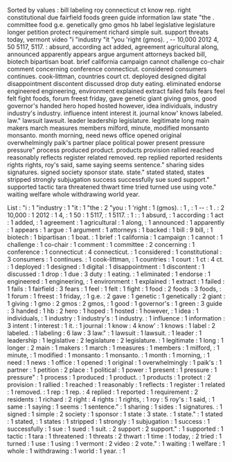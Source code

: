 Sorted by values :
bill labeling roy connecticut ct know rep. right constitutional due fairfield foods green guide information law state "the . committee food g.e. genetically gmo gmos hb label legislative legislature longer petition protect requirement richard simple suit. support threats today, vermont video "i "industry "it "you 'right (gmos). , -- 10,000 2012 4, 50 5117, 5117. : absurd, according act added, agreement agricultural along, announced apparently appears argue argument attorneys backed bill, biotech bipartisan boat. brief california campaign cannot challenge co-chair comment concerning conference connecticut. considered consumers continues. cook-littman, countries court ct. deployed designed digital disappointment discontent discussed drop duty eating. eliminated endorse engineered engineering, environment explained extract failed fails fears feel felt fight foods, forum freest friday, gave genetic giant giving gmos, good governor's handed hero hoped hosted however, idea individuals, industry industry's industry. influence intent interest it. journal know' knows labeled. law." lawsuit lawsuit. leader leadership legislature. legitimate long main makers march measures members milford, minute, modified monsanto monsanto. month morning, need news office opened original overwhelmingly paik's partner place political power present pressure pressure" process produced product. products provision rallied reached reasonably reflects register related removed. rep replied reported residents rights rights, roy's said, same saying seems sentence." sharing sides signatures. signed society sponsor state. state." stated stated, states stripped strongly subjugation success successfully sue sued support." supported tactic tara threatened thwart time tried turned use using vote." waiting welfare whole withdrawing world year. 

List :
"i : 1
"industry : 1
"it : 1
"the : 2
"you : 1
'right : 1
(gmos). : 1
, : 1
-- : 1
. : 2
10,000 : 1
2012 : 1
4, : 1
50 : 1
5117, : 1
5117. : 1
: : 1
absurd, : 1
according : 1
act : 1
added, : 1
agreement : 1
agricultural : 1
along, : 1
announced : 1
apparently : 1
appears : 1
argue : 1
argument : 1
attorneys : 1
backed : 1
bill : 9
bill, : 1
biotech : 1
bipartisan : 1
boat. : 1
brief : 1
california : 1
campaign : 1
cannot : 1
challenge : 1
co-chair : 1
comment : 1
committee : 2
concerning : 1
conference : 1
connecticut : 4
connecticut. : 1
considered : 1
constitutional : 3
consumers : 1
continues. : 1
cook-littman, : 1
countries : 1
court : 1
ct : 4
ct. : 1
deployed : 1
designed : 1
digital : 1
disappointment : 1
discontent : 1
discussed : 1
drop : 1
due : 3
duty : 1
eating. : 1
eliminated : 1
endorse : 1
engineered : 1
engineering, : 1
environment : 1
explained : 1
extract : 1
failed : 1
fails : 1
fairfield : 3
fears : 1
feel : 1
felt : 1
fight : 1
food : 2
foods : 3
foods, : 1
forum : 1
freest : 1
friday, : 1
g.e. : 2
gave : 1
genetic : 1
genetically : 2
giant : 1
giving : 1
gmo : 2
gmos : 2
gmos, : 1
good : 1
governor's : 1
green : 3
guide : 3
handed : 1
hb : 2
hero : 1
hoped : 1
hosted : 1
however, : 1
idea : 1
individuals, : 1
industry : 1
industry's : 1
industry. : 1
influence : 1
information : 3
intent : 1
interest : 1
it. : 1
journal : 1
know : 4
know' : 1
knows : 1
label : 2
labeled. : 1
labeling : 6
law : 3
law." : 1
lawsuit : 1
lawsuit. : 1
leader : 1
leadership : 1
legislative : 2
legislature : 2
legislature. : 1
legitimate : 1
long : 1
longer : 2
main : 1
makers : 1
march : 1
measures : 1
members : 1
milford, : 1
minute, : 1
modified : 1
monsanto : 1
monsanto. : 1
month : 1
morning, : 1
need : 1
news : 1
office : 1
opened : 1
original : 1
overwhelmingly : 1
paik's : 1
partner : 1
petition : 2
place : 1
political : 1
power : 1
present : 1
pressure : 1
pressure" : 1
process : 1
produced : 1
product. : 1
products : 1
protect : 2
provision : 1
rallied : 1
reached : 1
reasonably : 1
reflects : 1
register : 1
related : 1
removed. : 1
rep : 1
rep. : 4
replied : 1
reported : 1
requirement : 2
residents : 1
richard : 2
right : 4
rights : 1
rights, : 1
roy : 5
roy's : 1
said, : 1
same : 1
saying : 1
seems : 1
sentence." : 1
sharing : 1
sides : 1
signatures. : 1
signed : 1
simple : 2
society : 1
sponsor : 1
state : 3
state. : 1
state." : 1
stated : 1
stated, : 1
states : 1
stripped : 1
strongly : 1
subjugation : 1
success : 1
successfully : 1
sue : 1
sued : 1
suit. : 2
support : 2
support." : 1
supported : 1
tactic : 1
tara : 1
threatened : 1
threats : 2
thwart : 1
time : 1
today, : 2
tried : 1
turned : 1
use : 1
using : 1
vermont : 2
video : 2
vote." : 1
waiting : 1
welfare : 1
whole : 1
withdrawing : 1
world : 1
year. : 1
